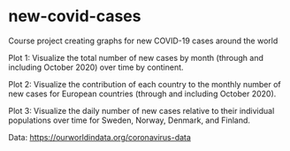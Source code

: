# new-covid-cases
Course project creating graphs for new COVID-19 cases around the world

Plot 1: Visualize the total number of new cases by month (through and including October 2020) over time by continent.

Plot 2: Visualize the contribution of each country to the monthly number of new cases for European countries (through and including October 2020).

Plot 3: Visualize the daily number of new cases relative to their individual populations over time for Sweden, Norway, Denmark, and Finland.

Data: https://ourworldindata.org/coronavirus-data
